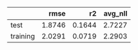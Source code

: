 |          |   rmse |     r2 |   avg_nll |
|:---------|-------:|-------:|----------:|
| test     | 1.8746 | 0.1644 |    2.7227 |
| training | 2.0291 | 0.0719 |    2.2903 |